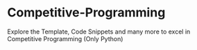 # Competitive-Programming

Explore the Template, Code Snippets and many more to excel in Competitive Programming (Only Python)
